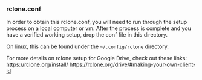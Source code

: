 ### rclone.conf

In order to obtain this rclone.conf, you will need to run through the setup process on a local computer or vm. After the process is complete and you have a verified working setup, drop the conf file in this directory.

On linux, this can be found under the `~/.config/rclone` directory.

For more details on rclone setup for Google Drive, check out these links:
https://rclone.org/install/
https://rclone.org/drive/#making-your-own-client-id